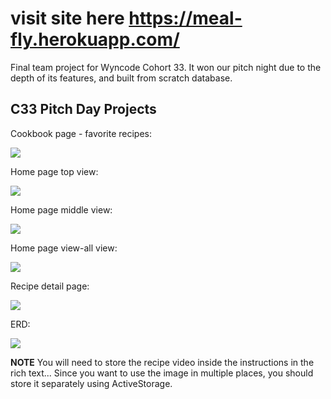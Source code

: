 # visit site here https://meal-fly.herokuapp.com/

Final team project for Wyncode Cohort 33. It won our pitch night due to the depth of its features, and built from scratch database.

## C33 Pitch Day Projects

Cookbook page - favorite recipes:

![](readme_assets/images/Cookbook_page.png)

Home page top view:

![](readme_assets/images/HOMEPAGE_V3.png)

Home page middle view:

![](readme_assets/images/HOMEPAGE_SCROLLDOWN_V2.png)

Home page view-all view:

![](readme_assets/images/HOMEPAGE_VIEW_ALL_V1.png)

Recipe detail page:

![](readme_assets/images/Recipe_detail.png)

ERD:

![](readme_assets/images/Mealfly_ERD.jpg)

**NOTE** You will need to store the recipe video inside the instructions in the rich text... Since you want to use the image in multiple places, you should store it separately using ActiveStorage.
